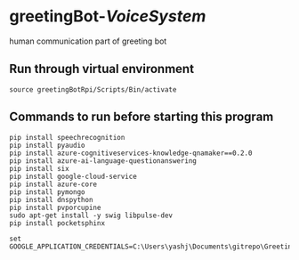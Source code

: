 # greetingBot-_VoiceSystem_
human communication part of greeting bot

## Run through virtual environment
  ``` 
  source greetingBotRpi/Scripts/Bin/activate
  ```
## Commands to run before starting this program
``` pip install pyttsx3
pip install speechrecognition
pip install pyaudio
pip install azure-cognitiveservices-knowledge-qnamaker==0.2.0
pip install azure-ai-language-questionanswering
pip install six
pip install google-cloud-service
pip install azure-core
pip install pymongo
pip install dnspython
pip install pvporcupine
sudo apt-get install -y swig libpulse-dev
pip install pocketsphinx

set GOOGLE_APPLICATION_CREDENTIALS=C:\Users\yashj\Documents\gitrepo\GreetingBotRPI\ApiKey\speechToTextGoogleApiKey.json
```
